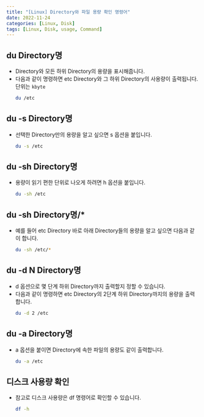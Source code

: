 ```yaml
---
title: "[Linux] Directory와 파일 용량 확인 명령어"
date: 2022-11-24
categories: [Linux, Disk]
tags: [Linux, Disk, usage, Command]
---
```


## du Directory명

- Directory와 모든 하위 Directory의 용량을 표시해줍니다.
- 다음과 같이 명령하면 etc Directory와 그 하위 Directory의 사용량이 출력됩니다. 단위는 `kbyte`
  ```bash
  du /etc
  ```

## du -s Directory명

- 선택한 Directory만의 용량을 알고 싶으면 s 옵션을 붙입니다.
  ```bash
  du -s /etc
  ```

## du -sh Directory명

- 용량이 읽기 편한 단위로 나오게 하려면 h 옵션을 붙입니다.
  ```bash
  du -sh /etc
  ```

## du -sh Directory명/*

- 예를 들어 etc Directory 바로 아래 Directory들의 용량을 알고 싶으면 다음과 같이 합니다.
  ```bash
  du -sh /etc/*
  ```

## du -d N Directory명

- d 옵션으로 몇 단계 하위 Directory까지 출력할지 정할 수 있습니다.
- 다음과 같이 명령하면 etc Directory의 2단계 하위 Directory까지의 용량을 출력합니다.
  ```bash
  du -d 2 /etc
  ```

## du -a Directory명

- a 옵션을 붙이면 Directory에 속한 파일의 용량도 같이 출력합니다.
  ```bash
  du -a /etc
  ```

## 디스크 사용량 확인

- 참고로 디스크 사용량은 df 명령어로 확인할 수 있습니다.
  ```bash
  df -h
  ```